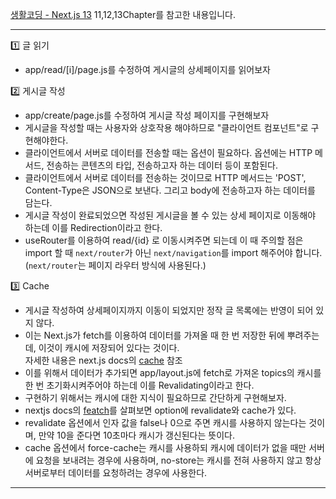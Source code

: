 [생활코딩 - Next.js 13](https://www.youtube.com/playlist?list=PLuHgQVnccGMCwxXsQuEoG-JJ7RlwtNdwJ) 11,12,13Chapter를 참고한 내용입니다. <br>

---

1️⃣ 글 읽기
- app/read/[i]/page.js를 수정하여 게시글의 상세페이지를 읽어보자

2️⃣ 게시글 작성
- app/create/page.js를 수정하여 게시글 작성 페이지를 구현해보자
- 게시글을 작성할 때는 사용자와 상호작용 해야하므로 "클라이언트 컴포넌트"로 구현해야한다.
- 클라이언트에서 서버로 데이터를 전송할 때는 옵션이 필요하다. 옵션에는 HTTP 메서드, 전송하는 콘텐츠의 타입, 전송하고자 하는 데이터 등이 포함된다.
- 클라이언트에서 서버로 데이터를 전송하는 것이므로 HTTP 메서드는 'POST', Content-Type은 JSON으로 보낸다. 그리고 body에 전송하고자 하는 데이터를 담는다.
- 게시글 작성이 완료되었으면 작성된 게시글을 볼 수 있는 상세 페이지로 이동해야 하는데 이를 Redirection이라고 한다.
- useRouter를 이용하여 read/{id} 로 이동시켜주면 되는데 이 때 주의할 점은 import 할 때 `next/router`가 아닌 `next/navigation`를 import 해주어야 합니다.  <br> (`next/router`는 페이지 라우터 방식에 사용된다.)

3️⃣ Cache
- 게시글 작성하여 상세페이지까지 이동이 되었지만 정작 글 목록에는 반영이 되어 있지 않다.
- 이는 Next.js가 fetch를 이용하여 데이터를 가져올 때 한 번 저장한 뒤에 뿌려주는데, 이것이 캐시에 저장되어 있다는 것이다. <br> 자세한 내용은 next.js docs의 [cache](https://nextjs.org/docs/app/building-your-application/caching) 참조 
- 이를 위해서 데이터가 추가되면 app/layout.js에 fetch로 가져온 topics의 캐시를 한 번 초기화시켜주어야 하는데 이를 Revalidating이라고 한다.
- 구현하기 위해서는 캐시에 대한 지식이 필요하므로 간단하게 구현해보자.
- nextjs docs의 [featch](https://nextjs.org/docs/app/api-reference/functions/fetch)를 살펴보면 option에 revalidate와 cache가 있다.
- revalidate 옵션에서 인자 값을 false나 0으로 주면 캐시를 사용하지 않는다는 것이며, 만약 10을 준다면 10초마다 캐시가 갱신된다는 뜻이다.
- cache 옵션에서 force-cache는 캐시를 사용하되 캐시에 데이터가 없을 때만 서버에 요청을 보내려는 경우에 사용하며, no-store는 캐시를 전혀 사용하지 않고 항상 서버로부터 데이터를 요청하려는 경우에 사용한다.

---